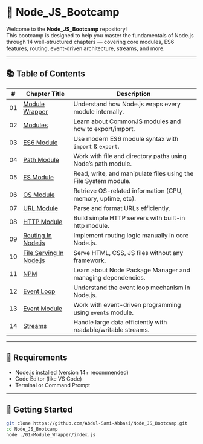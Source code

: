 # 🚀 Node_JS_Bootcamp

Welcome to the **Node_JS_Bootcamp** repository!  
This bootcamp is designed to help you master the fundamentals of Node.js through 14 well-structured chapters — covering core modules, ES6 features, routing, event-driven architecture, streams, and more.

---

## 📚 Table of Contents

| #   | Chapter Title                 | Description                                           |
|-----|-------------------------------|-------------------------------------------------------|
| 01  | [Module Wrapper](./01-Module_Wrapper)         | Understand how Node.js wraps every module internally. |
| 02  | [Modules](./02-Modules)                       | Learn about CommonJS modules and how to export/import. |
| 03  | [ES6 Module](./03-ES6_Module)                 | Use modern ES6 module syntax with `import` & `export`. |
| 04  | [Path Module](./04-Path_Module)               | Work with file and directory paths using Node’s path module. |
| 05  | [FS Module](./05-FS_Module)                   | Read, write, and manipulate files using the File System module. |
| 06  | [OS Module](./06-OS_module)                   | Retrieve OS-related information (CPU, memory, uptime, etc). |
| 07  | [URL Module](./07-URL_Module)                 | Parse and format URLs efficiently. |
| 08  | [HTTP Module](./08-HTTP_Module)               | Build simple HTTP servers with built-in http module. |
| 09  | [Routing In Node.js](./09-Routing_In_Node_js) | Implement routing logic manually in core Node.js. |
| 10  | [File Serving In Node.js](./10-File_Serving_In_Node.js) | Serve HTML, CSS, JS files without any framework. |
| 11  | [NPM](./11-NPM)                               | Learn about Node Package Manager and managing dependencies. |
| 12  | [Event Loop](./12-Event_Loop)                 | Understand the event loop mechanism in Node.js. |
| 13  | [Event Module](./13-Event_Module)             | Work with event-driven programming using `events` module. |
| 14  | [Streams](./14-Streams)                       | Handle large data efficiently with readable/writable streams. |

---

## 🔧 Requirements

- Node.js installed (version 14+ recommended)
- Code Editor (like VS Code)
- Terminal or Command Prompt

---

## 🏃 Getting Started

```bash
git clone https://github.com/Abdul-Sami-Abbasi/Node_JS_Bootcamp.git
cd Node_JS_Bootcamp
node ./01-Module_Wrapper/index.js
